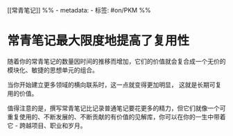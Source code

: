  [[常青笔记]]
%% - metadata:
	- 标签: #on/PKM %%
# 常青笔记最大限度地提高了复用性
随着你的常青笔记的数量因时间的推移而增加，它们的价值就会复合成一个无价的模块化、敏捷的思想单元的组合。

当你开始建立更多领域的横向联系时，这一点就变得更加明显， 这就是长期可复用的价值。

值得注意的是，撰写常青笔记比记录普通笔记要花更多的精力，但它们就像一个可重复使用的、不断发展的、不断贡献的有价值的见解库，你可以在你的一生中带着它 - 跨越项目、职业和岁月。